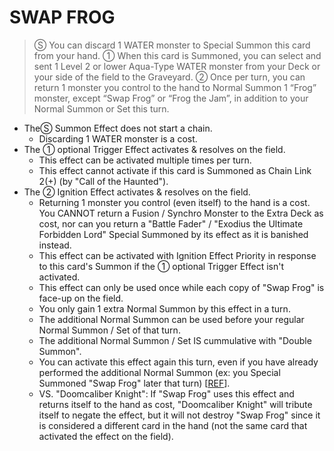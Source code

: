 # SWAP FROG

> Ⓢ You can discard 1 WATER monster to Special Summon this card from your hand. ① When this card is Summoned, you can select and sent 1 Level 2 or lower Aqua-Type WATER monster from your Deck or your side of the field to the Graveyard. ② Once per turn, you can return 1 monster you control to the hand to Normal Summon 1 “Frog” monster, except “Swap Frog” or “Frog the Jam”, in addition to your Normal Summon or Set this turn.

*   TheⓈ Summon Effect does not start a chain.
    *   Discarding 1 WATER monster is a cost.
*   The ① optional Trigger Effect activates & resolves on the field.
    *   This effect can be activated multiple times per turn.
    *   This effect cannot activate if this card is Summoned as Chain Link 2(+) (by "Call of the Haunted").
*   The ② Ignition Effect activates & resolves on the field.
    *   Returning 1 monster you control (even itself) to the hand is a cost. You CANNOT return a Fusion / Synchro Monster to the Extra Deck as cost, nor can you return a "Battle Fader" / "Exodius the Ultimate Forbidden Lord" Special Summoned by its effect as it is banished instead.
    *   This effect can be activated with Ignition Effect Priority in response to this card's Summon if the ① optional Trigger Effect isn't activated.
    *   This effect can only be used once while each copy of "Swap Frog" is face-up on the field.
    *   You only gain 1 extra Normal Summon by this effect in a turn.
    *   The additional Normal Summon can be used before your regular Normal Summon / Set of that turn.
    *   The additional Normal Summon / Set IS cummulative with "Double Summon".
    *   You can activate this effect again this turn, even if you have already performed the additional Normal Summon (ex: you Special Summoned "Swap Frog" later that turn) \[[REF](https://www.pojo.biz/board/showthread.php?t=1044244)\].
    *   VS. "Doomcaliber Knight": If "Swap Frog" uses this effect and returns itself to the hand as cost, "Doomcaliber Knight" will tribute itself to negate the effect, but it will not destroy "Swap Frog" since it is considered a different card in the hand (not the same card that activated the effect on the field).
